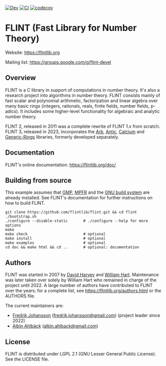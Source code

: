 [![Dev](https://img.shields.io/badge/docs-dev-blue.svg)](https://flintlib.org/doc/#)
[![CI](https://github.com/flintlib/flint/actions/workflows/CI.yml/badge.svg)](https://github.com/flintlib/flint/actions/workflows/CI.yml)
[![codecov](https://codecov.io/gh/flintlib/flint/graph/badge.svg?token=qKHycWTpUP)](https://codecov.io/gh/flintlib/flint)

# FLINT (Fast Library for Number Theory)

Website: https://flintlib.org

Mailing list: https://groups.google.com/g/flint-devel

## Overview

FLINT is a C library in support of computations in number theory.
It's also a research project into algorithms in number theory.
FLINT consists mainly of fast scalar and polynomial 
arithmetic, factorization and linear algebra over many basic rings
(integers, rationals, reals, finite fields, number
fields, p-adics).
It includes some higher-level functionality for
algebraic and analytic number theory.

FLINT 2, released in 2011 was a complete rewrite of FLINT 1.x from scratch.
FLINT 3, released in 2023, incorporates
the [Arb](https://arblib.org/), [Antic](https://github.com/flintlib/antic),
[Calcium](https://fredrikj.net/calcium/)
and [Generic-Rings](https://github.com/fredrik-johansson/generic-rings)
libraries, formerly developed separately.

## Documentation

FLINT's online documentation: https://flintlib.org/doc/

## Building from source

This example assumes that [GMP](https://gmplib.org/), [MPFR](https://www.mpfr.org/)
and the [GNU build system](https://www.gnu.org/software/automake/manual/html_node/GNU-Build-System.html)
are already installed. See FLINT's documentation for further instructions
on how to build FLINT.

    git clone https://github.com/flintlib/flint.git && cd flint
    ./bootstrap.sh
    ./configure --disable-static       # ./configure --help for more options
    make
    make check                         # optional
    make install                       # optional
    make examples                      # optional
    cd doc && make html && cd ..       # optional: documentation

## Authors

FLINT was started in 2007 by [David Harvey](https://web.maths.unsw.edu.au/~davidharvey/)
and [William Hart](https://www.dpmms.cam.ac.uk/person/wh369).
Maintenance was later taken over solely by William Hart who remained
in charge of the project until 2022. A large number of authors have contributed to FLINT
over the years; for a complete list, see https://flintlib.org/authors.html or the AUTHORS file.

The current maintainers are:

* [Fredrik Johansson](https://fredrikj.net/) (fredrik.johansson@gmail.com) (project leader since 2022)
* [Albin Ahlbäck](https://albinahlback.gitlab.io/) (albin.ahlback@gmail.com)

## License

FLINT is distributed under LGPL 2.1 (GNU Lesser General Public License).
See the LICENSE file.

